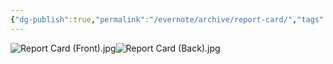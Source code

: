 ```yaml
---
{"dg-publish":true,"permalink":"/evernote/archive/report-card/","tags":["Alice-Legg"]}
---
```


![Report Card (Front).jpg](/img/user/assets/Report_Card.resources/Report%20Card%20(Front).jpg)![Report Card (Back).jpg](/img/user/assets/Report_Card.resources/Report%20Card%20(Back).jpg)

